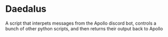 # Daedalus
A script that interpets messages from the Apollo discord bot, controls a bunch of other python scripts, and then returns their output back to Apollo
